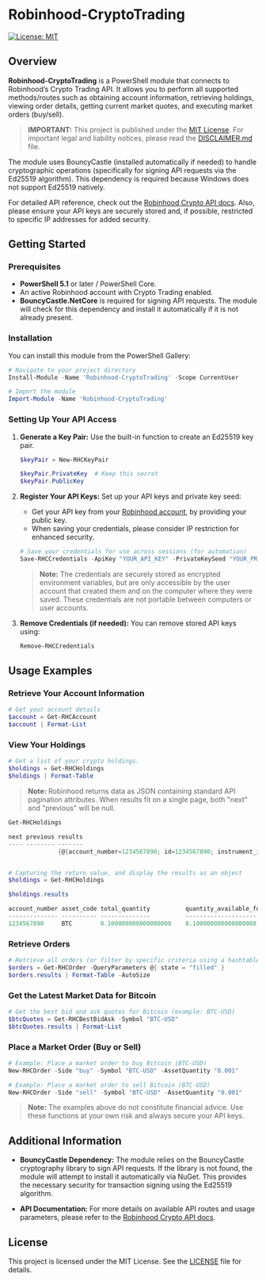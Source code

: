 # Robinhood-CryptoTrading

[![License: MIT](https://img.shields.io/badge/License-MIT-yellow.svg)](https://github.com/masters274/Robinhood-CryptoTrading/blob/main/LICENSE)

## Overview

**Robinhood-CryptoTrading** is a PowerShell module that connects to Robinhood’s Crypto Trading API. It allows you to perform all supported methods/routes such as obtaining account information, retrieving holdings, viewing order details, getting current market quotes, and executing market orders (buy/sell).

> **IMPORTANT:** This project is published under the [MIT License](https://github.com/masters274/Robinhood-CryptoTrading/blob/main/LICENSE). For important legal and liability notices, please read the [DISCLAIMER.md](./DISCLAIMER.md) file.

The module uses BouncyCastle (installed automatically if needed) to handle cryptographic operations (specifically for signing API requests via the Ed25519 algorithm). This dependency is required because Windows does not support Ed25519 natively.

For detailed API reference, check out the [Robinhood Crypto API docs](https://docs.robinhood.com/crypto/trading/). Also, please ensure your API keys are securely stored and, if possible, restricted to specific IP addresses for added security.

## Getting Started

### Prerequisites

- **PowerShell 5.1** or later / PowerShell Core.
- An active Robinhood account with Crypto Trading enabled.
- **BouncyCastle.NetCore** is required for signing API requests. The module will check for this dependency and install it automatically if it is not already present.

### Installation

You can install this module from the PowerShell Gallery:

```powershell
# Navigate to your project directory
Install-Module -Name 'Robinhood-CryptoTrading' -Scope CurrentUser

# Import the module
Import-Module -Name 'Robinhood-CryptoTrading'
```

### Setting Up Your API Access

1. **Generate a Key Pair:**
   Use the built-in function to create an Ed25519 key pair.
   ```powershell
   $keyPair = New-RHCKeyPair

   $keyPair.PrivateKey  # Keep this secret
   $keyPair.PublicKey
   ```

2. **Register Your API Keys:**
   Set up your API keys and private key seed:
   - Get your API key from your [Robinhood account](https://robinhood.com/account/crypto), by providing your public key.
   - When saving your credentials, please consider IP restriction for enhanced security.
   ```powershell
   # Save your credentials for use across sessions (for automation)
   Save-RHCCredentials -ApiKey "YOUR_API_KEY" -PrivateKeySeed "YOUR_PRIVATE_KEY_SEED"
   ```

   > **Note:** The credentials are securely stored as encrypted environment variables, but are only accessible by the user account that created them and on the computer where they were saved. These credentials are not portable between computers or user accounts.

3. **Remove Credentials (if needed):**
   You can remove stored API keys using:
   ```powershell
   Remove-RHCCredentials
   ```

## Usage Examples

### Retrieve Your Account Information

```powershell
# Get your account details
$account = Get-RHCAccount
$account | Format-List
```

### View Your Holdings

```powershell
# Get a list of your crypto holdings.
$holdings = Get-RHCHoldings
$holdings | Format-Table
```

> **Note:** Robinhood returns data as JSON containing standard API pagination attributes. When results fit on a single page, both "next" and "previous" will be null.

```powershell
Get-RHCHoldings

next previous results
---- -------- -------
              {@{account_number=1234567890; id=1234567890; instrument_id=1234567890; instrument=...}}


# Capturing the return value, and display the results as an object
$holdings = Get-RHCHoldings

$holdings.results

account_number asset_code total_quantity          quantity_available_for_trading
-------------- ---------- --------------          ------------------------------
1234567890     BTC        0.100000000000000000    0.100000000000000000
```

### Retrieve Orders

```powershell
# Retrieve all orders (or filter by specific criteria using a hashtable)
$orders = Get-RHCOrder -QueryParameters @{ state = "filled" }
$orders.results | Format-Table -AutoSize
```

### Get the Latest Market Data for Bitcoin

```powershell
# Get the best bid and ask quotes for Bitcoin (example: BTC-USD)
$btcQuotes = Get-RHCBestBidAsk -Symbol "BTC-USD"
$btcQuotes.results | Format-List
```

### Place a Market Order (Buy or Sell)

```powershell
# Example: Place a market order to buy Bitcoin (BTC-USD)
New-RHCOrder -Side "buy" -Symbol "BTC-USD" -AssetQuantity "0.001"

# Example: Place a market order to sell Bitcoin (BTC-USD)
New-RHCOrder -Side "sell" -Symbol "BTC-USD" -AssetQuantity "0.001"
```

> **Note:** The examples above do not constitute financial advice. Use these functions at your own risk and always secure your API keys.

## Additional Information

- **BouncyCastle Dependency:**
  The module relies on the BouncyCastle cryptography library to sign API requests. If the library is not found, the module will attempt to install it automatically via NuGet. This provides the necessary security for transaction signing using the Ed25519 algorithm.

- **API Documentation:**
  For more details on available API routes and usage parameters, please refer to the [Robinhood Crypto API docs](https://docs.robinhood.com/crypto/trading/).

## License

This project is licensed under the MIT License. See the [LICENSE](https://github.com/masters274/Robinhood-CryptoTrading/blob/main/LICENSE) file for details.

